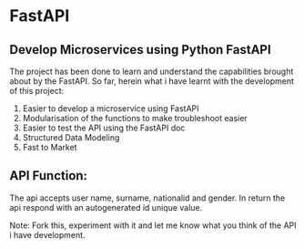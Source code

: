 # FastAPI
## Develop Microservices using Python FastAPI

The project has been done to learn and understand the capabilities brought about by the FastAPI.
So far, herein what i have learnt with the development of this project:
1. Easier to develop a microservice using FastAPI
2. Modularisation of the functions to make troubleshoot easier
3. Easier to test the API using the FastAPI doc
4. Structured Data Modeling
5. Fast to Market

## API Function:
The api accepts user name, surname, nationalid and gender. In return the api respond with an autogenerated id unique value.

Note:
Fork this, experiment with it and let me know what you think of the API i have development.
